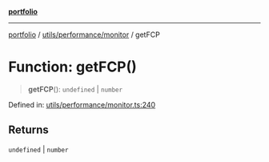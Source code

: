 [**portfolio**](../../../../README.md)

***

[portfolio](../../../../modules.md) / [utils/performance/monitor](../README.md) / getFCP

# Function: getFCP()

> **getFCP**(): `undefined` \| `number`

Defined in: [utils/performance/monitor.ts:240](https://github.com/tnorlund/Portfolio/blob/4f706d28b2c6df82048680fc1e666622ac70c777/portfolio/utils/performance/monitor.ts#L240)

## Returns

`undefined` \| `number`
